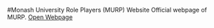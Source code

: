 #Monash University Role Players (MURP) Website
Official webpage of MURP.
[Open Webpage](https://monashuniroleplayers.org/)
